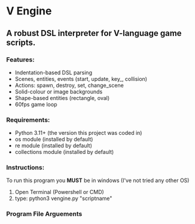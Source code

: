 # V Engine 
## A robust DSL interpreter for V-language game scripts.

### Features:

- Indentation-based DSL parsing
- Scenes, entities, events (start, update, key_, collision)
- Actions: spawn, destroy, set, change_scene
- Solid-colour or image backgrounds
- Shape-based entities (rectangle, oval)
- 60fps game loop

### Requirements:

 - Python 3.11+ (the version this project was coded in)
 - os module (installed by default)
 - re module (installed by default)
 - collections module (installed by default)

### Instructions:

To run this program you __MUST__ be in windows (I've not tried any other OS)

1. Open Terminal (Powershell or CMD)
2. type: python3 vengine.py "scriptname"

### Program File Arguements

